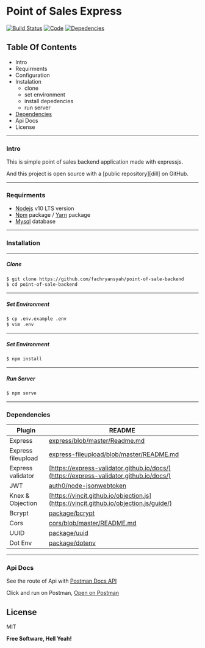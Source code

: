 # Point of Sales Express

[![Build Status](https://travis-ci.org/joemccann/dillinger.svg?branch=master)](https://travis-ci.org/joemccann/dillinger)
[![Code](https://camo.githubusercontent.com/65f7d034f575d55d73f27883473847130e1ead2e/68747470733a2f2f696d672e736869656c64732e696f2f62616467652f436f64652532305374796c652d5374616e646172642d79656c6c6f772e737667)](https://standardjs.com)
[![Depedencies](https://camo.githubusercontent.com/ad7cd96cf07b4f43660e8cf795e20d380419465a/68747470733a2f2f696d672e736869656c64732e696f2f62616467652f446570656e64656e636965732d457870726573732d677265656e2e737667)]()


## Table Of Contents

*  Intro
*  Requirments
*  Configuration
*  Instalation
    *  clone
    *  set environment
    *  install depedencies
    *  run server
* [Dependencies](https://github.com/fachryansyah/point-of-sale-backend#Dependencies)
* Api Docs
* License
___
### Intro

This is simple point of sales backend application made with expressjs.

And this project is open source with a [public repository][dill]
 on GitHub.
___

### Requirments

* [Nodejs](https://nodejs.org/en/) v10 LTS version
* [Npm](https://www.npmjs.com/get-npm) package / [Yarn](https://yarnpkg.com/lang/en/docs/install/#mac-stable) package
* [Mysql](https://www.mysql.com/downloads/) database
___

### Installation
---

##### Clone

```sh
$ git clone https://github.com/fachryansyah/point-of-sale-backend
$ cd point-of-sale-backend
```
---

##### Set Environment

```sh
$ cp .env.example .env
$ vim .env
```
---

##### Set Environment

```sh
$ npm install
```
---

##### Run Server

```sh
$ npm serve
```

___

### Dependencies

| Plugin | README |
| ------ | ------ |
| Express | [express/blob/master/Readme.md](https://github.com/expressjs/express/blob/master/Readme.md) |
| Express fileupload | [express-fileupload/blob/master/README.md](https://github.com/richardgirges/express-fileupload/blob/master/README.md) |
| Express validator | [https://express-validator.github.io/docs/](https://express-validator.github.io/docs/) |
| JWT | [auth0/node-jsonwebtoken](https://github.com/auth0/node-jsonwebtoken#readme) |
| Knex & Objection | [https://vincit.github.io/objection.js](https://vincit.github.io/objection.js/guide/) |
| Bcrypt | [package/bcrypt](https://www.npmjs.com/package/bcrypt) |
| Cors | [cors/blob/master/README.md](https://github.com/expressjs/cors/blob/master/README.md) |
| UUID | [package/uuid](https://www.npmjs.com/package/uuid) |
| Dot Env | [package/dotenv](https://www.npmjs.com/package/dotenv) |


___
### Api Docs

See the route of Api with [Postman Docs API](https://documenter.getpostman.com/view/1720373/SVn3rua2?version=latest)

Click and run on Postman, [Open on Postman](https://explore.postman.com/templates/3884)

License
----

MIT


**Free Software, Hell Yeah!**
